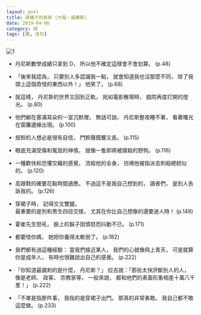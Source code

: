 ```yaml
---
layout: post
title: 穿裙子的男孩 (大衛‧威廉斯)
date: 2019-04-06
category: 訣
tags: [書, 佳句]
---
```


![1](/blog/assets/images/2019/skirtboy.jpg)

- 丹尼斯數學成績只拿到 D，
所以他不確定這樣會不會划算。 (p.48)


- 「後來我認為，
只要別人多認識我一點，
就會知道我也沒那麼不同，
除了我頭上這個奇怪的東西以外！」
他笑了。 (p.68)

<!--more-->


- 就這樣，
丹尼斯的世界又回到正軌，
宛如電影散場時，
戲院再度打開的燈光。 (p.80)


- 他們躺在塞滿耳朵的一室沉默裡，
無話可說，
丹尼斯整夜睡不著，
看著曙光在窗簾邊緣出現。 (p.100)


- 按鈴的人想必是很有自信，
門鈴聲既響又長。 (p.115)


- 眼底充滿受傷和冤屈的神情，
就像一隻即將被撲殺的野狗。 (p.116)


- 一種歡快和恐懼交織的感覺，
流經他的全身，
彷彿他被指派去刺殺總統似的。 (p.120)


- 高跟鞋的確要花點時間適應。
不過這不是我自己想到的，
讀者們，
是別人告訴我的。 (p.126)


- 穿裙子時， 記得交叉雙腿。<br />
最重要的是別和男生四目交接，
尤其在你比自己想像的還要迷人時！ (p.148)


- 霍崔先生怒吼，
臉上的鬍子因憤怒而抖動不已。 (p.171)


- 都要怪你媽，
她把你養得太軟弱了。 (p.182)


- 我們都有過這種經驗： 當我們接近某人，
我們的心就像飛上青天，
可是就算你是成年人，
有時也很難說出自己的感覺。 (p.222)


- 「你知道最諷刺的是什麼，
丹尼斯？」
拉吉說：「那些太快評斷別人的人，
像是老師、 政客、 宗教家等，
一般來說，
都和他們的表面形象相差十萬八千里！」 (p.222)


- 「不單是指那件事，
我指的是穿裙子出門。
那真的非常勇敢。
我自己都不敢這麼做。 (p.233)
